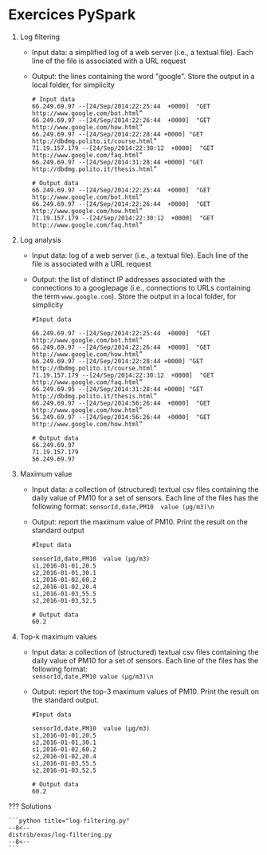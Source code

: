 # Exercices PySpark

1. Log filtering
    - Input data: a simplified log of a web server (i.e., a textual file). Each line of the file is associated with a URL request
    - Output: the lines containing the word "google". Store the output in a local folder, for simplicity

        ```logs
        # Input data
        66.249.69.97 --[24/Sep/2014:22:25:44  +0000]  "GET http://www.google.com/bot.html”
        66.249.69.97 --[24/Sep/2014:22:26:44  +0000]  "GET  http://www.google.com/how.html”
        66.249.69.97 --[24/Sep/2014:22:28:44 +0000] "GET http://dbdmg.polito.it/course.html”
        71.19.157.179 --[24/Sep/2014:22:30:12  +0000]  "GET http://www.google.com/faq.html”
        66.249.69.97 --[24/Sep/2014:31:28:44 +0000] "GET http://dbdmg.polito.it/thesis.html”

        # Output data
        66.249.69.97 --[24/Sep/2014:22:25:44  +0000]  "GET http://www.google.com/bot.html”
        66.249.69.97 --[24/Sep/2014:22:26:44  +0000]  "GET  http://www.google.com/how.html”
        71.19.157.179 --[24/Sep/2014:22:30:12  +0000]  "GET http://www.google.com/faq.html”
        ```

1. Log analysis
    - Input data: log of a web server (i.e., a textual file). Each line of the file is associated  with a URL request
    - Output: the list of distinct IP addresses associated with the connections to a googlepage (i.e., connections to URLs containing the term `www.google.com`). Store the output in a local folder, for simplicity

        ```logs
        #Input data
        
        66.249.69.97 --[24/Sep/2014:22:25:44  +0000]  "GET http://www.google.com/bot.html”
        66.249.69.97 --[24/Sep/2014:22:26:44  +0000]  "GET  http://www.google.com/how.html”
        66.249.69.97 --[24/Sep/2014:22:28:44 +0000] "GET http://dbdmg.polito.it/course.html”
        71.19.157.179 --[24/Sep/2014:22:30:12  +0000]  "GET http://www.google.com/faq.html”
        66.249.69.95 --[24/Sep/2014:31:28:44 +0000] "GET http://dbdmg.polito.it/thesis.html”
        66.249.69.97 --[24/Sep/2014:56:26:44  +0000]  "GET http://www.google.com/how.html”
        56.249.69.97 --[24/Sep/2014:56:26:44  +0000]  "GET http://www.google.com/how.html”

        # Output data
        66.249.69.97
        71.19.157.179
        56.249.69.97
        ```

1. Maximum value
    - Input data: a collection of (structured) textual csv files containing the daily value of PM10 for a set of sensors. Each line of the files has the following format: `sensorId,date,PM10  value (μg/m3)\n`
    - Output: report the maximum value of PM10. Print the result on the standard output

        ```logs
        #Input data
        
        sensorId,date,PM10  value (μg/m3)
        s1,2016-01-01,20.5
        s2,2016-01-01,30.1
        s1,2016-01-02,60.2
        s2,2016-01-02,20.4
        s1,2016-01-03,55.5
        s2,2016-01-03,52.5

        # Output data
        60.2
        ```

1. Top-k maximum values
    - Input data: a collection of (structured) textual csv files containing the daily value of PM10 for a set of sensors. Each line of the files has the following format:<br> `sensorId,date,PM10 value (μg/m3)\n`
    - Output: report the top-3 maximum values of PM10. Print the result  on the standard  output.

        ```logs
        #Input data
        
        sensorId,date,PM10  value (μg/m3)
        s1,2016-01-01,20.5
        s2,2016-01-01,30.1
        s1,2016-01-02,60.2
        s2,2016-01-02,20.4
        s1,2016-01-03,55.5
        s2,2016-01-03,52.5

        # Output data
        60.2
        ```

??? Solutions

    ```python title="log-filtering.py"
    --8<--
    distrib/exos/log-filtering.py
    --8<--
    ```
